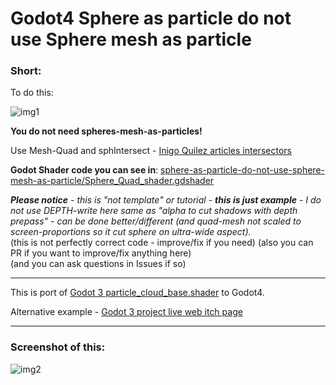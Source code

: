 # Godot4 Sphere as particle do not use Sphere mesh as particle


### Short:

To do this:

![img1](https://danilw.github.io/GLSL-howto/sphere-as-particle-do-not-use-sphere-mesh-as-particle_WEB/sph-quad-1.jpg)

**You do not need spheres-mesh-as-particles!**

Use Mesh-Quad and sphIntersect - [Inigo Quilez  articles intersectors](https://iquilezles.org/articles/intersectors/)

**Godot Shader code you can see in**: [sphere-as-particle-do-not-use-sphere-mesh-as-particle/Sphere_Quad_shader.gdshader](https://github.com/danilw/Godot4-Sphere-as-particle-do-not-use-Sphere-mesh-as-particle/blob/main/sphere-as-particle-do-not-use-sphere-mesh-as-particle/Sphere_Quad_shader.gdshader)

*__Please notice__ - this is "not template" or tutorial - **this is just example** - I do not use DEPTH-write here same as "alpha to cut shadows with depth prepass" - can be done better/different (and quad-mesh not scaled to screen-proportions so it cut sphere on ultra-wide aspect).*\
(this is not perfectly correct code - improve/fix if you need) (also you can PR if you want to improve/fix anything here)\
(and you can ask questions in Issues if so)

___

This is port of [Godot 3 particle_cloud_base.shader](https://github.com/danilw/godot-utils-and-other/blob/master/particle_system_effects_Godot3/shaders/particle_cloud_base.shader) to Godot4.

Alternative example - [Godot 3 project live web itch page](https://danilw.itch.io/particle-effects-godot3)

___

### Screenshot of this:

![img2](https://danilw.github.io/GLSL-howto/sphere-as-particle-do-not-use-sphere-mesh-as-particle_WEB/sph-quad-2.jpg)
